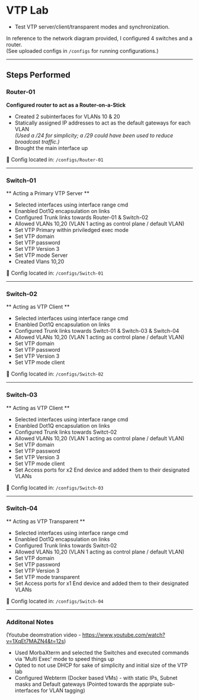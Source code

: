 # VTP Lab

- Test VTP server/client/transparent modes and synchronization.

In reference to the network diagram provided, I configured 4 switches and a router.  
(See uploaded configs in `/configs` for running configurations.)

---

## Steps Performed

### Router-01

**Configured router to act as a Router-on-a-Stick**

- Created 2 subinterfaces for VLANs 10 & 20  
- Statically assigned IP addresses to act as the default gateways for each VLAN  
  *(Used a /24 for simplicity; a /29 could have been used to reduce broadcast traffic.)*  
- Brought the main interface up  

🔧 Config located in: `/configs/Router-01`

---

### Switch-01
** Acting a Primary VTP Server **

- Selected interfaces using interface range cmd 
- Enanbled Dot1Q encapsulation on links 
- Configured Trunk links towards Router-01 & Switch-02
- Allowed VLANs 10,20 (VLAN 1 acting as control plane / default VLAN)
- Set VTP Primary within priviledged exec mode
- Set VTP domain
- Set VTP password
- Set VTP Version 3
- Set VTP mode Server
- Created Vlans 10,20

🔧 Config located in: `/configs/Switch-01`

---

### Switch-02
** Acting as VTP Client **

- Selected interfaces using interface range cmd 
- Enanbled Dot1Q encapsulation on links 
- Configured Trunk links towards Switct-01 & Switch-03 & Switch-04
- Allowed VLANs 10,20 (VLAN 1 acting as control plane / default VLAN)
- Set VTP domain
- Set VTP password
- Set VTP Version 3
- Set VTP mode client

🔧 Config located in: `/configs/Switch-02`

---

### Switch-03
** Acting as VTP Client **

- Selected interfaces using interface range cmd 
- Enanbled Dot1Q encapsulation on links 
- Configured Trunk links towards Switct-02
- Allowed VLANs 10,20 (VLAN 1 acting as control plane / default VLAN)
- Set VTP domain
- Set VTP password
- Set VTP Version 3
- Set VTP mode client
- Set Access ports for x2 End device and added them to their designated VLANs

🔧 Config located in: `/configs/Switch-03`

---

### Switch-04
** Acting as VTP Transparent **

- Selected interfaces using interface range cmd 
- Enanbled Dot1Q encapsulation on links 
- Configured Trunk links towards Switct-02
- Allowed VLANs 10,20 (VLAN 1 acting as control plane / default VLAN)
- Set VTP domain
- Set VTP password
- Set VTP Version 3
- Set VTP mode transparent
- Set Access ports for x1 End device and added them to their designated VLANs

🔧 Config located in: `/configs/Switch-04`


---

### Additonal Notes
(Youtube deomstration video - https://www.youtube.com/watch?v=1XqEt7MAZN4&t=12s)

- Used MorbaXterm and selected the Switches and executed commands via 'Multi Exec' mode to speed things up
- Opted to not use DHCP for sake of simplicity and initial size of the VTP lab
- Configured Webterm (Docker based VMs) - with static IPs, Subnet masks and Default gateways (Pointed towards the apprpiate sub-interfaces for VLAN tagging)
